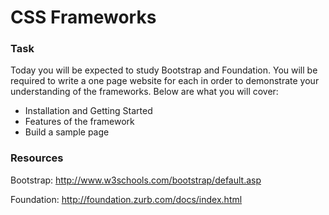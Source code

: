 # CSS Frameworks

### Task

Today you will be expected to study Bootstrap and Foundation. You will be required to write a one page website for each in order to demonstrate your understanding of the frameworks. Below are what you will cover:
- Installation and Getting Started
- Features of the framework
- Build a sample page
 
### Resources

Bootstrap: <http://www.w3schools.com/bootstrap/default.asp>

Foundation: <http://foundation.zurb.com/docs/index.html>